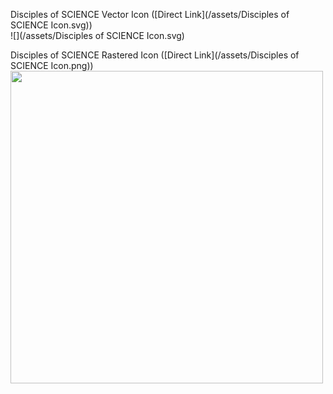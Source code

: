 Disciples of SCIENCE Vector Icon ([Direct Link](/assets/Disciples of SCIENCE Icon.svg))
<br>
![](/assets/Disciples of SCIENCE Icon.svg)

Disciples of SCIENCE Rastered Icon ([Direct Link](/assets/Disciples of SCIENCE Icon.png))
<br>
<image src="/assets/Disciples of SCIENCE Icon.png" height=500>